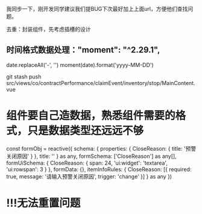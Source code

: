我同步一下，刚开发同学建议我们提BUG下次最好加上上面url，方便他们查找问题。

去重：封装组件，先考虑插槽的设计

## 时间格式数据处理："moment": "^2.29.1",

date.replaceAll('-', '')
moment(date).format('yyyy-MM-DD')

git stash push src/views/co/contractPerformance/claimEvent/inventory/stop/MainContent.vue

# 组件要自己造数据，熟悉组件需要的格式，只是数据类型还远远不够
const formObj = reactive({
  schema: {
    properties: {
      CloseReason: { title: '预警关闭原因' }
    },
    title: ''
  } as any,
  formSchema: ['CloseReason'] as any[],
  formUiSchema: {
    CloseReason: {
      span: 24,
      'ui:widget': 'textarea',
      'ui:rowspan': 3
    }
  },
  formData: {},
  itemInfoRules: {
    CloseReason: [{ required: true, message: '请输入预警关闭原因', trigger: 'change' }]
  } as any
})

# !!!无法重置问题
